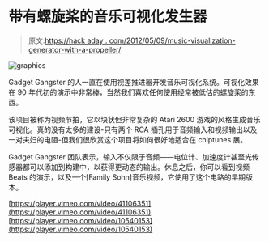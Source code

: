 # 带有螺旋桨的音乐可视化发生器

> 原文:[https://hack aday . com/2012/05/09/music-visualization-generator-with-a-propeller/](https://hackaday.com/2012/05/09/music-visualization-generator-with-a-propeller/)

![](../Images/30e460aead25f224759ae59099e979dd.png "graphics")

Gadget Gangster 的人一直在使用视差推进器开发音乐可视化系统。可视化效果在 90 年代初的演示中非常棒，当然我们喜欢任何使用经常被低估的螺旋桨的东西。

该项目被称为视频节拍，它以块状但非常复杂的 Atari 2600 游戏的风格生成音乐可视化。真的没有太多的建设-只有两个 RCA 插孔用于音频输入和视频输出以及一对夫妇的电阻-但我们很欣赏这个项目将如何很好地适合在 chiptunes 展。

Gadget Gangster 团队表示，输入不仅限于音频——电位计、加速度计甚至光传感器都可以添加到构建中，以获得更动态的输出。休息之后，你可以看到视频 Beats 的演示，以及一个[Family Sohn]音乐视频，它使用了这个电路的早期版本。

[https://player.vimeo.com/video/41106351](https://player.vimeo.com/video/41106351)[https://player.vimeo.com/video/10540153](https://player.vimeo.com/video/10540153)